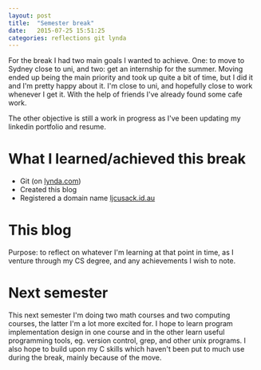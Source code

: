 ```yaml
---
layout: post
title:  "Semester break"
date:   2015-07-25 15:51:25
categories: reflections git lynda
---
```


For the break I had two main goals I wanted to achieve. One: to move to
Sydney close to uni, and two: get an internship for the summer. Moving
ended up being the main priority and took up quite a bit of time, but I
did it and I'm pretty happy about it. I'm close to uni, and hopefully
close to work whenever I get it. With the help of friends I've already
found some cafe work.

The other objective is still a work in progress as I've been updating
my linkedin portfolio and resume.


# What I learned/achieved this break
* Git (on [lynda.com](http://www.lynda.com))
* Created this blog
* Registered a domain name [ljcusack.id.au](http://www.ljcusack.id.au)


# This blog
Purpose: to reflect on whatever I'm learning at that point in time, as I
venture through my CS degree, and any achievements I wish to note.


# Next semester
This next semester I'm doing two math courses and two computing courses,
the latter I'm a lot more excited for. I hope to learn program
implementation design in one course and in the other learn useful
programming tools, eg. version control, grep, and other unix programs. I also hope to build upon my C skills which haven't been put to much use during
the break, mainly because of the move.
